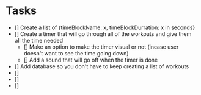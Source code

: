 # Tasks

- [] Create a list of {timeBlockName: x, timeBlockDurration: x in seconds}
- [] Create a timer that will go through all of the workouts and give them all the time needed
  - [] Make an option to make the timer visual or not (incase user doesn't want to see the time going down)
  - [] Add a sound that will go off when the timer is done
- [] Add database so you don't have to keep creating a list of workouts
- []
- []
- []
